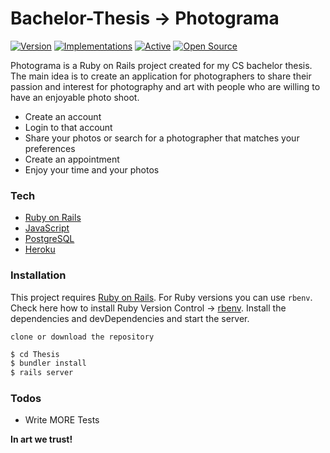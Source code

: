 # Bachelor-Thesis  ->  Photograma

[![Version](https://badge.fury.io/gh/tterb%2FHyde.svg)](https://badge.fury.io/gh/tterb%2FHyde) [![Implementations](https://img.shields.io/badge/%F0%9F%92%A1-implementations-8C8E93.svg?style=flat)](https://github.com/kentcdodds/all-contributors/blob/master/other/IMPLEMENTATIONS.md) [![Active](http://img.shields.io/badge/Status-Active-green.svg)](https://tterb.github.io)  [![Open Source](https://badges.frapsoft.com/os/v1/open-source.svg?v=103)](https://opensource.org/) 

Photograma is a Ruby on Rails project created for my CS bachelor thesis. The main idea is to create an application for photographers to share their passion and interest for photography and art with people who are willing to have an enjoyable photo shoot.

  - Create an account
  - Login to that account
  - Share your photos or search for a photographer that matches your preferences
  - Create an appointment
  - Enjoy your time and your photos
  
### Tech

* [Ruby on Rails](https://rubyonrails.org/) 
* [JavaScript](https://developer.mozilla.org/en-US/docs/Web/JavaScript)
* [PostgreSQL](https://www.postgresql.org)
* [Heroku](https://dashboard.heroku.com/)

### Installation

This project requires [Ruby on Rails](https://rubyonrails.org/). For Ruby versions you can use ```rbenv```.
Check here how to install Ruby Version Control ->  [rbenv](https://www.sitepoint.com/up-and-running-with-rbenv/).
Install the dependencies and devDependencies and start the server.

```clone or download the repository```
```sh
$ cd Thesis
$ bundler install
$ rails server
```

### Todos
 - Write MORE Tests

**In art we trust!**
